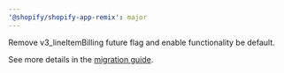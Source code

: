 ```yaml
---
'@shopify/shopify-app-remix': major
---
```


Remove v3_lineItemBilling future flag and enable functionality be default.

See more details in the [migration guide](./docs/MIGRATION_V3.md).
